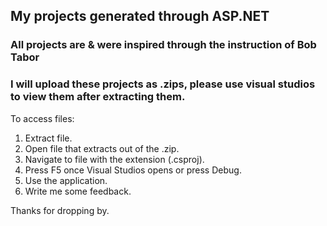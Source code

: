 ## My projects generated through ASP.NET
### All projects are & were inspired through the instruction of Bob Tabor
### I will upload these projects as .zips, please use visual studios to view them after extracting them.  
To access files:
1. Extract file.
2. Open file that extracts out of the .zip.
3. Navigate to file with the extension (.csproj).
4. Press F5 once Visual Studios opens or press Debug.
5. Use the application.
6. Write me some feedback.

Thanks for dropping by.
